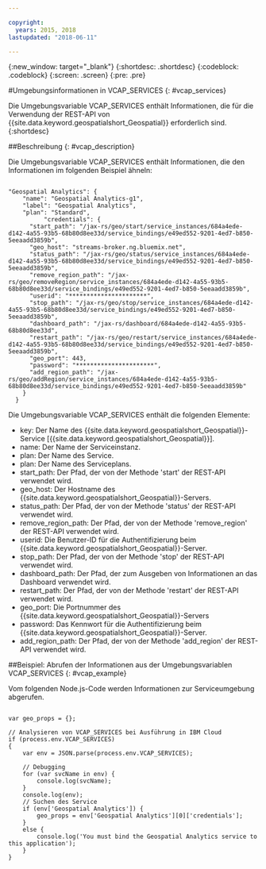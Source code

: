 ```yaml
---

copyright:
  years: 2015, 2018
lastupdated: "2018-06-11"

---
```


<!-- Attribute definitions -->
{:new_window: target="_blank"}
{:shortdesc: .shortdesc}
{:codeblock: .codeblock}
{:screen: .screen}
{:pre: .pre}

#Umgebungsinformationen in VCAP_SERVICES
{: #vcap_services}


Die Umgebungsvariable VCAP_SERVICES enthält Informationen, die für die Verwendung der REST-API von {{site.data.keyword.geospatialshort_Geospatial}} erforderlich sind.
{:shortdesc}

##Beschreibung
{: #vcap_description}

Die Umgebungsvariable VCAP_SERVICES enthält Informationen, die den Informationen im folgenden Beispiel ähneln:

<pre><code>
"Geospatial Analytics": {
    "name": "Geospatial Analytics-g1",
    "label": "Geospatial Analytics",
    "plan": "Standard",
          "credentials": {
      "start_path": "/jax-rs/geo/start/service_instances/684a4ede-d142-4a55-93b5-68b80d8ee33d/service_bindings/e49ed552-9201-4ed7-b850-5eeaadd3859b",
      "geo_host": "streams-broker.ng.bluemix.net",
      "status_path": "/jax-rs/geo/status/service_instances/684a4ede-d142-4a55-93b5-68b80d8ee33d/service_bindings/e49ed552-9201-4ed7-b850-5eeaadd3859b",
      "remove_region_path": "/jax-rs/geo/removeRegion/service_instances/684a4ede-d142-4a55-93b5-68b80d8ee33d/service_bindings/e49ed552-9201-4ed7-b850-5eeaadd3859b",
      "userid": "**********************",
      "stop_path": "/jax-rs/geo/stop/service_instances/684a4ede-d142-4a55-93b5-68b80d8ee33d/service_bindings/e49ed552-9201-4ed7-b850-5eeaadd3859b",
      "dashboard_path": "/jax-rs/dashboard/684a4ede-d142-4a55-93b5-68b80d8ee33d",
      "restart_path": "/jax-rs/geo/restart/service_instances/684a4ede-d142-4a55-93b5-68b80d8ee33d/service_bindings/e49ed552-9201-4ed7-b850-5eeaadd3859b",
      "geo_port": 443,
      "password": "**********************",
      "add_region_path": "/jax-rs/geo/addRegion/service_instances/684a4ede-d142-4a55-93b5-68b80d8ee33d/service_bindings/e49ed552-9201-4ed7-b850-5eeaadd3859b"
    }
  }
</code></pre>

Die Umgebungsvariable VCAP_SERVICES enthält die folgenden Elemente:

* key: Der Name des {{site.data.keyword.geospatialshort_Geospatial}}-Service [{{site.data.keyword.geospatialshort_Geospatial}}].
* name: Der Name der Serviceinstanz.
* plan: Der Name des Service.
* plan: Der Name des Serviceplans.
* start_path: Der Pfad, der von der Methode 'start' der REST-API verwendet wird.
* geo_host: Der Hostname des {{site.data.keyword.geospatialshort_Geospatial}}-Servers.
* status_path: Der Pfad, der von der Methode 'status' der REST-API verwendet wird.
* remove_region_path: Der Pfad, der von der Methode 'remove_region' der REST-API verwendet wird.
* userid: Die Benutzer-ID für die Authentifizierung beim {{site.data.keyword.geospatialshort_Geospatial}}-Server.
* stop_path: Der Pfad, der von der Methode 'stop' der REST-API verwendet wird.
* dashboard_path: Der Pfad, der zum Ausgeben von Informationen an das Dashboard verwendet wird.
* restart_path: Der Pfad, der von der Methode 'restart' der REST-API verwendet wird.
* geo_port: Die Portnummer des {{site.data.keyword.geospatialshort_Geospatial}}-Servers
* password: Das Kennwort für die Authentifizierung beim {{site.data.keyword.geospatialshort_Geospatial}}-Server.
* add_region_path: Der Pfad, der von der Methode 'add_region' der REST-API verwendet wird.


##Beispiel: Abrufen der Informationen aus der Umgebungsvariablen VCAP_SERVICES
{: #vcap_example}

Vom folgenden Node.js-Code werden Informationen zur Serviceumgebung abgerufen.

<pre><code>
var geo_props = {};

// Analysieren von VCAP_SERVICES bei Ausführung in IBM Cloud
if (process.env.VCAP_SERVICES)
{
	var env = JSON.parse(process.env.VCAP_SERVICES);

	// Debugging
	for (var svcName in env) {
		console.log(svcName);
	}
	console.log(env);
	// Suchen des Service
	if (env['Geospatial Analytics']) {
		geo_props = env['Geospatial Analytics'][0]['credentials'];
	}
	else {
		console.log('You must bind the Geospatial Analytics service to this application');
	}
}
</code></pre>
